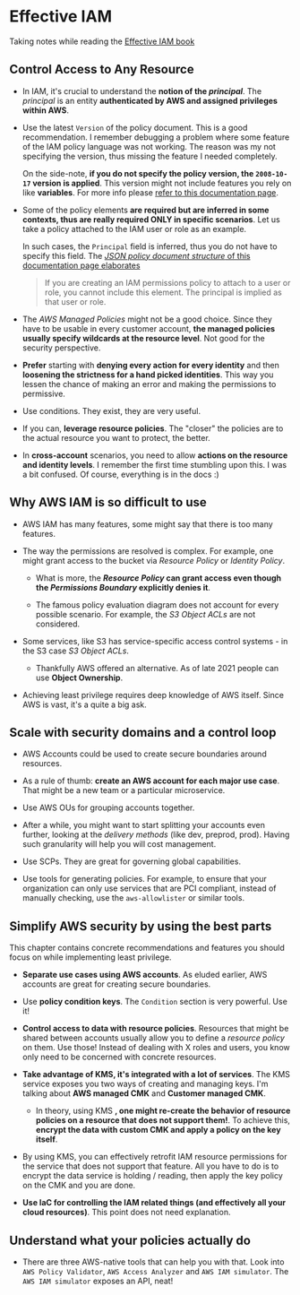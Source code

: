 # Effective IAM

Taking notes while reading the [Effective IAM book](https://www.effectiveiam.com/)

## Control Access to Any Resource

- In IAM, it's crucial to understand the **notion of the _principal_**. The _principal_ is an entity **authenticated by AWS and assigned privileges within AWS**.

- Use the latest `Version` of the policy document.
  This is a good recommendation. I remember debugging a problem where some feature of the IAM policy language was not working.
  The reason was my not specifying the version, thus missing the feature I needed completely.

  On the side-note, **if you do not specify the policy version, the `2008-10-17` version is applied**. This version might not include features you rely on like **variables**. For more info please [refer to this documentation page](https://docs.aws.amazon.com/IAM/latest/UserGuide/reference_policies_elements_version.html).

- Some of the policy elements **are required but are inferred in some contexts, thus are really required ONLY in specific scenarios**. Let us take a policy attached to the IAM user or role as an example.

  In such cases, the `Principal` field is inferred, thus you do not have to specify this field. The [_JSON policy document structure_ of this documentation page elaborates](https://docs.aws.amazon.com/IAM/latest/UserGuide/access_policies.html#policies_id-based)

  > If you are creating an IAM permissions policy to attach to a user or role, you cannot include this element. The principal is implied as that user or role.

- The _AWS Managed Policies_ might not be a good choice. Since they have to be usable in every customer account, **the managed policies usually specify wildcards at the resource level**. Not good for the security perspective.

- **Prefer** starting with **denying every action for every identity** and then **loosening the strictness for a hand picked identities**.
  This way you lessen the chance of making an error and making the permissions to permissive.

- Use conditions. They exist, they are very useful.

- If you can, **leverage resource policies**. The "closer" the policies are to the actual resource you want to protect, the better.

- In **cross-account** scenarios, you need to allow **actions on the resource and identity levels**. I remember the first time stumbling upon this. I was a bit confused. Of course, everything is in the docs :)

## Why AWS IAM is so difficult to use

- AWS IAM has many features, some might say that there is too many features.

- The way the permissions are resolved is complex. For example, one might grant access to the bucket via _Resource Policy_ or _Identity Policy_.

  - What is more, the **_Resource Policy_ can grant access even though the _Permissions Boundary_ explicitly denies it**.

  - The famous policy evaluation diagram does not account for every possible scenario. For example, the _S3 Object ACLs_ are not considered.

- Some services, like S3 has service-specific access control systems - in the S3 case _S3 Object ACLs_.

  - Thankfully AWS offered an alternative. As of late 2021 people can use **Object Ownership**.

- Achieving least privilege requires deep knowledge of AWS itself. Since AWS is vast, it's a quite a big ask.

## Scale with security domains and a control loop

- AWS Accounts could be used to create secure boundaries around resources.

- As a rule of thumb: **create an AWS account for each major use case**. That might be a new team or a particular microservice.

- Use AWS OUs for grouping accounts together.

- After a while, you might want to start splitting your accounts even further, looking at the _delivery methods_ (like dev, preprod, prod).
  Having such granularity will help you will cost management.

- Use SCPs. They are great for governing global capabilities.

- Use tools for generating policies. For example, to ensure that your organization can only use services that are PCI compliant, instead of manually checking, use the `aws-allowlister` or similar tools.

## Simplify AWS security by using the best parts

This chapter contains concrete recommendations and features you should focus on while implementing least privilege.

- **Separate use cases using AWS accounts**. As eluded earlier, AWS accounts are great for creating secure boundaries.

- Use **policy condition keys**. The `Condition` section is very powerful. Use it!

- **Control access to data with resource policies**. Resources that might be shared between accounts usually allow you to define a _resource policy_ on them. Use those! Instead of dealing with X roles and users, you know only need to be concerned with concrete resources.

- **Take advantage of KMS, it's integrated with a lot of services**. The KMS service exposes you two ways of creating and managing keys.
  I'm talking about **AWS managed CMK** and **Customer managed CMK**.

  - In theory, using KMS **, one might re-create the behavior of resource policies on a resource that does not support them!**. To achieve this, **encrypt the data with custom CMK and apply a policy on the key itself**.

- By using KMS, you can effectively retrofit IAM resource permissions for the service that does not support that feature.
  All you have to do is to encrypt the data service is holding / reading, then apply the key policy on the CMK and you are done.

- **Use IaC for controlling the IAM related things (and effectively all your cloud resources)**. This point does not need explanation.

## Understand what your policies actually do

- There are three AWS-native tools that can help you with that. Look into `AWS Policy Validator`, `AWS Access Analyzer` and `AWS IAM simulator`.
  The `AWS IAM simulator` exposes an API, neat!
